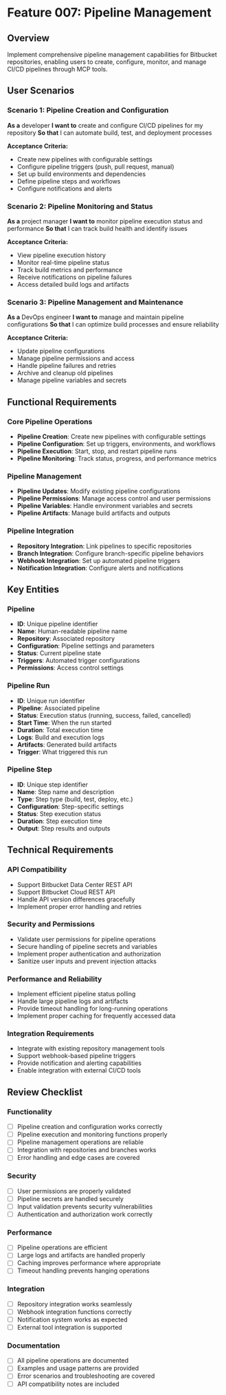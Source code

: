 # Feature 007: Pipeline Management

## Overview
Implement comprehensive pipeline management capabilities for Bitbucket repositories, enabling users to create, configure, monitor, and manage CI/CD pipelines through MCP tools.

## User Scenarios

### Scenario 1: Pipeline Creation and Configuration
**As a** developer
**I want to** create and configure CI/CD pipelines for my repository
**So that** I can automate build, test, and deployment processes

**Acceptance Criteria:**
- Create new pipelines with configurable settings
- Configure pipeline triggers (push, pull request, manual)
- Set up build environments and dependencies
- Define pipeline steps and workflows
- Configure notifications and alerts

### Scenario 2: Pipeline Monitoring and Status
**As a** project manager
**I want to** monitor pipeline execution status and performance
**So that** I can track build health and identify issues

**Acceptance Criteria:**
- View pipeline execution history
- Monitor real-time pipeline status
- Track build metrics and performance
- Receive notifications on pipeline failures
- Access detailed build logs and artifacts

### Scenario 3: Pipeline Management and Maintenance
**As a** DevOps engineer
**I want to** manage and maintain pipeline configurations
**So that** I can optimize build processes and ensure reliability

**Acceptance Criteria:**
- Update pipeline configurations
- Manage pipeline permissions and access
- Handle pipeline failures and retries
- Archive and cleanup old pipelines
- Manage pipeline variables and secrets

## Functional Requirements

### Core Pipeline Operations
- **Pipeline Creation**: Create new pipelines with configurable settings
- **Pipeline Configuration**: Set up triggers, environments, and workflows
- **Pipeline Execution**: Start, stop, and restart pipeline runs
- **Pipeline Monitoring**: Track status, progress, and performance metrics

### Pipeline Management
- **Pipeline Updates**: Modify existing pipeline configurations
- **Pipeline Permissions**: Manage access control and user permissions
- **Pipeline Variables**: Handle environment variables and secrets
- **Pipeline Artifacts**: Manage build artifacts and outputs

### Pipeline Integration
- **Repository Integration**: Link pipelines to specific repositories
- **Branch Integration**: Configure branch-specific pipeline behaviors
- **Webhook Integration**: Set up automated pipeline triggers
- **Notification Integration**: Configure alerts and notifications

## Key Entities

### Pipeline
- **ID**: Unique pipeline identifier
- **Name**: Human-readable pipeline name
- **Repository**: Associated repository
- **Configuration**: Pipeline settings and parameters
- **Status**: Current pipeline state
- **Triggers**: Automated trigger configurations
- **Permissions**: Access control settings

### Pipeline Run
- **ID**: Unique run identifier
- **Pipeline**: Associated pipeline
- **Status**: Execution status (running, success, failed, cancelled)
- **Start Time**: When the run started
- **Duration**: Total execution time
- **Logs**: Build and execution logs
- **Artifacts**: Generated build artifacts
- **Trigger**: What triggered this run

### Pipeline Step
- **ID**: Unique step identifier
- **Name**: Step name and description
- **Type**: Step type (build, test, deploy, etc.)
- **Configuration**: Step-specific settings
- **Status**: Step execution status
- **Duration**: Step execution time
- **Output**: Step results and outputs

## Technical Requirements

### API Compatibility
- Support Bitbucket Data Center REST API
- Support Bitbucket Cloud REST API
- Handle API version differences gracefully
- Implement proper error handling and retries

### Security and Permissions
- Validate user permissions for pipeline operations
- Secure handling of pipeline secrets and variables
- Implement proper authentication and authorization
- Sanitize user inputs and prevent injection attacks

### Performance and Reliability
- Implement efficient pipeline status polling
- Handle large pipeline logs and artifacts
- Provide timeout handling for long-running operations
- Implement proper caching for frequently accessed data

### Integration Requirements
- Integrate with existing repository management tools
- Support webhook-based pipeline triggers
- Provide notification and alerting capabilities
- Enable integration with external CI/CD tools

## Review Checklist

### Functionality
- [ ] Pipeline creation and configuration works correctly
- [ ] Pipeline execution and monitoring functions properly
- [ ] Pipeline management operations are reliable
- [ ] Integration with repositories and branches works
- [ ] Error handling and edge cases are covered

### Security
- [ ] User permissions are properly validated
- [ ] Pipeline secrets are handled securely
- [ ] Input validation prevents security vulnerabilities
- [ ] Authentication and authorization work correctly

### Performance
- [ ] Pipeline operations are efficient
- [ ] Large logs and artifacts are handled properly
- [ ] Caching improves performance where appropriate
- [ ] Timeout handling prevents hanging operations

### Integration
- [ ] Repository integration works seamlessly
- [ ] Webhook integration functions correctly
- [ ] Notification system works as expected
- [ ] External tool integration is supported

### Documentation
- [ ] All pipeline operations are documented
- [ ] Examples and usage patterns are provided
- [ ] Error scenarios and troubleshooting are covered
- [ ] API compatibility notes are included
